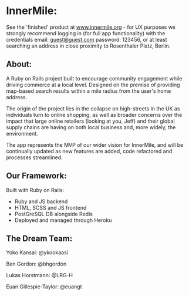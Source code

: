 # InnerMile: 

See the 'finished' product at www.innermile.org - for UX purposes we strongly recommend logging in (for full app functionality) with the credentials email: guest@guest.com password: 123456, or at least searching an address in close proximity to Rosenthaler Platz, Berlin.

## About:

A Ruby on Rails project built to encourage community engagement while driving commerce at a local level. Designed on the premise of providing map-based search results within a mile radius from the user's home address. 

The origin of the project lies in the collapse on high-streets in the UK as individuals turn to online shopping, as well as broader concerns over the impact that large online retailers (looking at you, Jeff) and their global supply chains are having on both local business and, more widely, the environment. 

The app represents the MVP of our wider vision for InnerMile, and will be continually updated as new features are added, code refactored and processes streamlined. 

## Our Framework:

Built with Ruby on Rails:

  - Ruby and JS backend
  - HTML, SCSS and JS frontend
  - PostGreSQL DB alongside Redis
  - Deployed and managed through Heroku
  
## The Dream Team:

Yoko Kansai: @ykookaasi

Ben Gordon: @bhgordon

Lukas Horstmann: @LRG-H

Euan Gillespie-Taylor: @euangt
  
